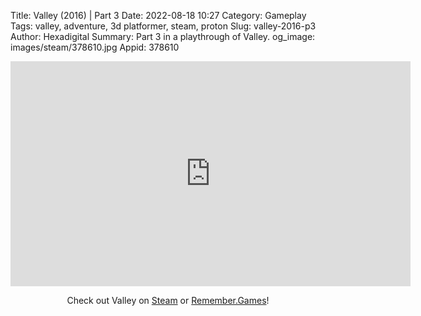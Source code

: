 Title: Valley (2016) | Part 3
Date: 2022-08-18 10:27
Category: Gameplay
Tags: valley, adventure, 3d platformer, steam, proton
Slug: valley-2016-p3
Author: Hexadigital
Summary: Part 3 in a playthrough of Valley.
og_image: images/steam/378610.jpg
Appid: 378610

<center><iframe src="https://www.youtube.com/embed/Hp-g-ZIZo4w?feature=oembed" allow="accelerometer; autoplay; encrypted-media; gyroscope; picture-in-picture" width="640" height="360" frameborder="0"></iframe>

Check out Valley on [Steam](https://store.steampowered.com/app/378610/?curator_clanid=34633900) or [Remember.Games](https://remember.games/game/624/valley/)!</center>